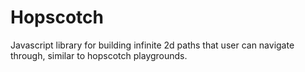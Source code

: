 Hopscotch
=========

Javascript library for building infinite 2d paths that user can navigate through, similar to hopscotch playgrounds.
